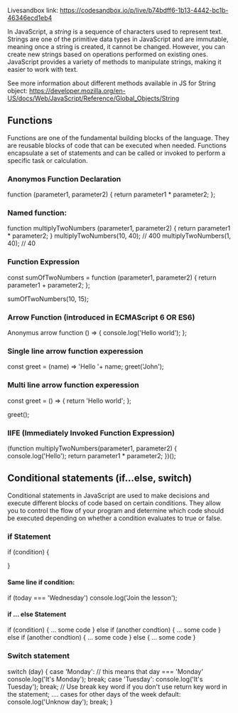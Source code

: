 Livesandbox link: https://codesandbox.io/p/live/b74bdff6-1b13-4442-bc1b-46346ecd1eb4


In JavaScript, a *string* is a sequence of characters used to represent text. Strings are one of the primitive data types in JavaScript and are immutable, meaning once a string is created, it cannot be changed. However, you can create new strings based on operations performed on existing ones. JavaScript provides a variety of methods to manipulate strings, making it easier to work with text.

See more information about different methods available in JS for String object: https://developer.mozilla.org/en-US/docs/Web/JavaScript/Reference/Global_Objects/String


## Functions

Functions are one of the fundamental building blocks of the language. They are reusable blocks of code that can be executed when needed. Functions encapsulate a set of statements and can be called or invoked to perform a specific task or calculation. 

### Anonymos Function Declaration 
function (parameter1, parameter2) {
  return parameter1 * parameter2;
};

### Named function:
function multiplyTwoNumbers (parameter1, parameter2) {
  return parameter1 * parameter2;
}
multiplyTwoNumbers(10, 40); // 400
multiplyTwoNumbers(1, 40); // 40

### Function Expression
const sumOfTwoNumbers = function (parameter1, parameter2) {
  return parameter1 + parameter2;
};

sumOfTwoNumbers(10, 15);

### Arrow Function (introduced in ECMAScript 6 OR ES6)
Anonymus arrow function
() => {
  console.log('Hello world');
};

### Single line arrow function experession
const greet = (name) =>  'Hello '+ name;
greet('John');

### Multi line arrow function experession
const greet = () => {
  return 'Hello world';
};

greet();

### IIFE (Immediately Invoked Function Expression)
(function multiplyTwoNumbers(parameter1, parameter2) {
	console.log('Hello');
	return parameter1 * parameter2;
})();


## Conditional statements (if...else, switch)

Conditional statements in JavaScript are used to make decisions and execute different blocks of code based on certain conditions. They allow you to control the flow of your program and determine which code should be executed depending on whether a condition evaluates to true or false.

### if Statement

if (condition) {

}
#### Same line if condition:
if (today === 'Wednesday') console.log('Join the lesson');

#### if ... else Statement
if (condition) {
 ... some code
} else if (another condtion) {
 ... some code
} else if (another condtion) {
 ... some code
} else {
 ... some code
}

### Switch statement
switch (day) {
  case 'Monday':  // this means that day === 'Monday'
   console.log('It\'s Monday'); 
   break;
  case 'Tuesday':
    console.log('It\'s Tuesday');
    break; // Use break key word if you don't use return key word in the statement;
    .... cases for other days of the week
  default:
    console.log('Unknow day');
    break;
}
